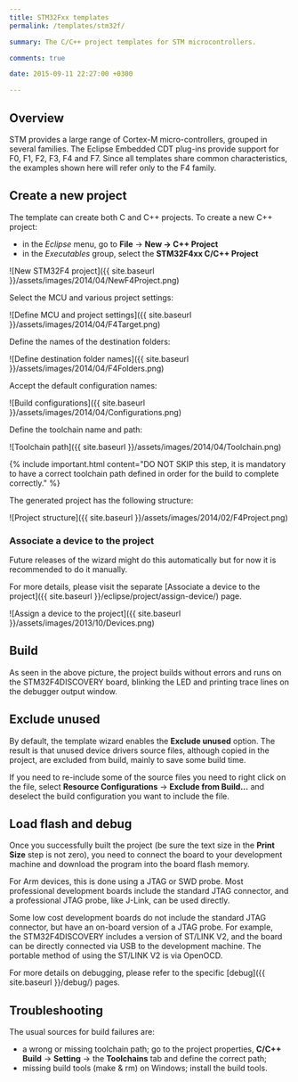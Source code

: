 ```yaml
---
title: STM32Fxx templates
permalink: /templates/stm32f/

summary: The C/C++ project templates for STM microcontrollers.

comments: true

date: 2015-09-11 22:27:00 +0300

---
```


## Overview

STM provides a large range of Cortex-M micro-controllers, grouped in several
families. The Eclipse Embedded CDT plug-ins provide support for F0, F1, F2,
F3, F4 and F7. Since all templates share common characteristics, the
examples shown here will refer only to the F4 family.

## Create a new project

The template can create both C and C++ projects. To create a new C++ project:

- in the _Eclipse_ menu, go to **File** → **New → C++ Project**
- in the *Executables* group, select the **STM32F4xx C/C++ Project**

![New STM32F4 project]({{ site.baseurl }}/assets/images/2014/04/NewF4Project.png)

Select the MCU and various project settings:

![Define MCU and project settings]({{ site.baseurl }}/assets/images/2014/04/F4Target.png)

Define the names of the destination folders:

![Define destination folder names]({{ site.baseurl }}/assets/images/2014/04/F4Folders.png)

Accept the default configuration names:

![Build configurations]({{ site.baseurl }}/assets/images/2014/04/Configurations.png)

Define the toolchain name and path:

![Toolchain path]({{ site.baseurl }}/assets/images/2014/04/Toolchain.png)

{% include important.html content="DO NOT SKIP this step, it is mandatory
to have a correct toolchain path defined in order for the build to complete
correctly." %}

The generated project has the following structure:

![Project structure]({{ site.baseurl }}/assets/images/2014/02/F4Project.png)

### Associate a device to the project

Future releases of the wizard might do this automatically but for now it is
recommended to do it manually.

For more details, please visit the separate
[Associate a device to the project]({{ site.baseurl }}/eclipse/project/assign-device/)
page.

![Assign a device to the project]({{ site.baseurl }}/assets/images/2013/10/Devices.png)

## Build

As seen in the above picture, the project builds without errors and runs
on the STM32F4DISCOVERY board, blinking the LED and printing trace lines
on the debugger output window.

## Exclude unused

By default, the template wizard enables the **Exclude unused** option.
The result is that unused device drivers source files, although copied
in the project, are excluded from build, mainly to save some build time.

If you need to re-include some of the source files you need to right
click on the file, select **Resource Configurations** →
**Exclude from Build...** and deselect the build configuration you
want to include the file.

## Load flash and debug

Once you successfully built the project (be sure the text size in
the **Print Size** step is not zero), you need to connect the board
to your development machine and download the program into the board
flash memory.

For Arm devices, this is done using a JTAG or SWD probe. Most professional
development boards include the standard JTAG connector, and a professional
JTAG probe, like J-Link, can be used directly.

Some low cost development boards do not include the standard JTAG
connector, but have an on-board version of a JTAG probe. For example,
the STM32F4DISCOVERY includes a version of ST/LINK V2, and the board can
be directly connected via USB to the development machine. The portable
method of using the ST/LINK V2 is via OpenOCD.

For more details on debugging, please refer to the specific
[debug]({{ site.baseurl }}/debug/) pages.

## Troubleshooting

The usual sources for build failures are:

- a wrong or missing toolchain path; go to the project properties,
**C/C++ Build** → **Setting** → the **Toolchains** tab and define the
correct path;
- missing build tools (make & rm) on Windows; install the build tools.
